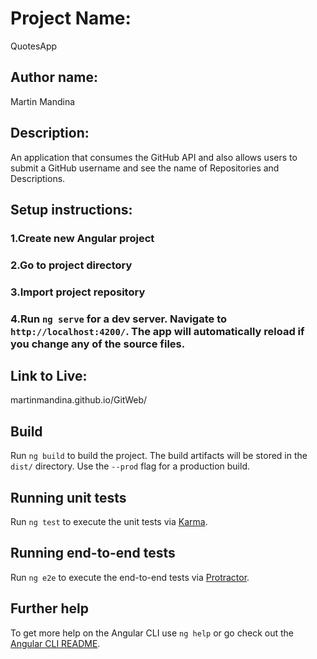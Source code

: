 # Project Name:
  QuotesApp

## Author name:
  Martin Mandina

## Description:
 An application that consumes the GitHub API and also allows users to submit a GitHub username and see the name of Repositories and Descriptions.

## Setup instructions:

 ### 1.Create new Angular project
 ### 2.Go to project directory
 ### 3.Import project repository
 ### 4.Run `ng serve` for a dev server. Navigate to `http://localhost:4200/`. The app will automatically reload if you change any of the source files.

## Link to Live:
martinmandina.github.io/GitWeb/

## Build

Run `ng build` to build the project. The build artifacts will be stored in the `dist/` directory. Use the `--prod` flag for a production build.

## Running unit tests

Run `ng test` to execute the unit tests via [Karma](https://karma-runner.github.io).

## Running end-to-end tests

Run `ng e2e` to execute the end-to-end tests via [Protractor](http://www.protractortest.org/).

## Further help

To get more help on the Angular CLI use `ng help` or go check out the [Angular CLI README](https://github.com/angular/angular-cli/blob/master/README.md).